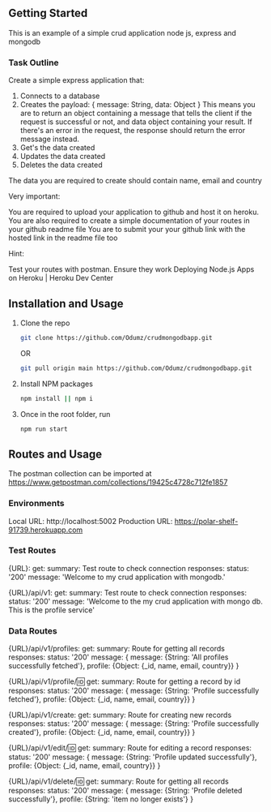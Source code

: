 <!-- GETTING STARTED -->
## Getting Started

This is an example of a simple crud application node js, express and mongodb

### Task Outline

Create a simple express application that:
1. Connects to a database
2. Creates the payload: 
{ message: String, data: Object }
This means you are to return an object containing a message that tells the client if the request is successful or not, and data object containing your result.
If there's an error in the request, the response should return the error message instead.
3. Get's the data created
4. Updates the data created
5. Deletes the data created

The data you are required to create should contain name, email and country

Very important:

You are required to upload your application to github and host it on heroku.
You are also required to create a simple documentation of your routes in your github readme file
You are to submit your your github link with the hosted link in the readme file too
 

Hint:

Test your routes with postman. Ensure they work
Deploying Node.js Apps on Heroku | Heroku Dev Center

## Installation and Usage

1. Clone the repo
   ```sh
   git clone https://github.com/Odumz/crudmongodbapp.git
   ```
   OR
   ```sh
   git pull origin main https://github.com/Odumz/crudmongodbapp.git
   ```
2. Install NPM packages
   ```sh
   npm install || npm i
   ```
3. Once in the root folder, run
   ```sh
   npm run start
   ```

## Routes and Usage

The postman collection can be imported at https://www.getpostman.com/collections/19425c4728c712fe1857

### Environments
Local URL: http://localhost:5002
Production URL: https://polar-shelf-91739.herokuapp.com

### Test Routes

 {URL}:
  get:
    summary: Test route to check connection
    responses:
      status: '200'
      message: 'Welcome to my crud application with mongodb.'

 {URL}/api/v1:
  get:
    summary: Test route to check connection
    responses:
      status: '200'
      message: 'Welcome to the my crud application with mongo db. This is the profile service'

### Data Routes

 {URL}/api/v1/profiles:
  get:
    summary: Route for getting all records
    responses:
      status: '200'
      message: {
         message: {String: 'All profiles successfully fetched'},
         profile: {Object: {_id, name, email, country}}
      }

 {URL}/api/v1/profile/:id:
  get:
    summary: Route for getting a record by id
    responses:
      status: '200'
      message: {
         message: {String: 'Profile successfully fetched'},
         profile: {Object: {_id, name, email, country}}
      }

 {URL}/api/v1/create:
  get:
    summary: Route for creating new records
    responses:
      status: '200'
      message: {
         message: {String: 'Profile successfully created'},
         profile: {Object: {_id, name, email, country}}
      }

 {URL}/api/v1/edit/:id:
  get:
    summary: Route for editing a record
    responses:
      status: '200'
      message: {
         message: {String: 'Profile updated successfully'},
         profile: {Object: {_id, name, email, country}}
      }

 {URL}/api/v1/delete/:id:
  get:
    summary: Route for getting all records
    responses:
      status: '200'
      message: {
         message: {String: 'Profile deleted successfully'},
         profile: {String: 'item no longer exists'}
      }
